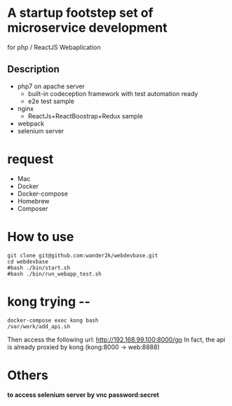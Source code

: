 # A startup footstep set of microservice development 
  for php / ReactJS Webaplication
## Description 
* php7 on apache server
  * built-in codeception framework with test automation ready
  * e2e test sample
* nginx
  * ReactJs+ReactBoostrap+Redux sample
* webpack
* selenium server

# request
* Mac
* Docker
* Docker-compose
* Homebrew
* Composer

# How to use
```
git clone git@github.com:wander2k/webdevbase.git
cd webdevbase
#bash ./bin/start.sh
#bash ./bin/run_webapp_test.sh
```

# kong trying -- 
```
docker-compose exec kong bash
/var/work/add_api.sh
```
Then access the following url:
http://192.168.99.100:8000/go
In fact, the api is already proxied by kong (kong:8000 -> web:8888)

# Others
#### to access selenium server by vnc password:secret
